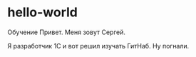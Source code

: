 # hello-world
Обучение
Привет. Меня зовут Сергей.

Я разработчик 1С и вот решил изучать ГитНаб. Ну погнали. 
